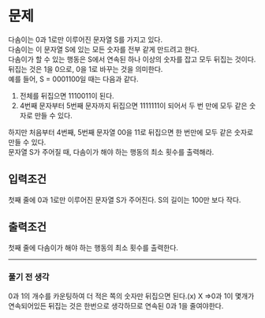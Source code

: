 # 문제
다솜이는 0과 1로만 이루어진 문자열 S를 가지고 있다.  
다솜이는 이 문자열 S에 있는 모든 숫자를 전부 같게 만드려고 한다.  
다솜이가 할 수 있는 행동은 S에서 연속된 하나 이상의 숫자를 잡고 모두 뒤집는 것이다.  
뒤집는 것은 1을 0으로, 0을 1로 바꾸는 것을 의미한다.   
예를 들어, S = 0001100일 때는 다음과 같다.  
  
  1. 전체를 뒤집으면 1110011이 된다.  
  2. 4번째 문자부터 5번째 문자까지 뒤집으면 1111111이 되어서 두 번 만에 모두 같은 숫자로 만들 수 있다.  
  
하지만 처음부터 4번째, 5번째 문자열 00을 11로 뒤집으면 한 번만에 모두 같은 숫자로 만들 수 있다.   
문자열 S가 주어질 때, 다솜이가 해야 하는 행동의 최소 횟수를 출력해라.  
  
## 입력조건
첫째 줄에 0과 1로만 이루어진 문자열 S가 주어진다. S의 길이는 100만 보다 작다.  
  
## 출력조건
첫째 줄에 다솜이가 해야 하는 행동의 최소 횟수를 출력한다.  

----

### 풀기 전 생각
0과 1의 개수를 카운팅하여 더 적은 쪽의 숫자만 뒤집으면 된다.(x)
X
=>0과 1이 몇개가 연속되어있든 뒤집는 것은 한번으로 생각하므로 연속된 0과 1을 줄여야한다.
